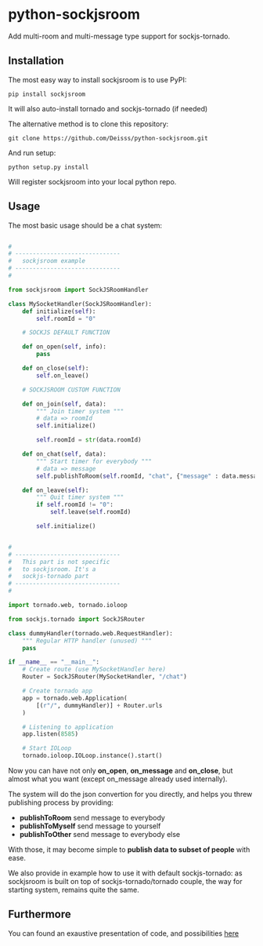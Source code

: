python-sockjsroom
=================

Add multi-room and multi-message type support for sockjs-tornado.


Installation
------------

The most easy way to install sockjsroom is to use PyPI:
```
pip install sockjsroom
```
It will also auto-install tornado and sockjs-tornado (if needed)

The alternative method is to clone this repository:
```
git clone https://github.com/Deisss/python-sockjsroom.git
```
And run setup:
```
python setup.py install
```

Will register sockjsroom into your local python repo.


Usage
-----

The most basic usage should be a chat system:

```python

#
# ------------------------------
#   sockjsroom example
# ------------------------------
#

from sockjsroom import SockJSRoomHandler

class MySocketHandler(SockJSRoomHandler):
    def initialize(self):
        self.roomId = "0"

    # SOCKJS DEFAULT FUNCTION

    def on_open(self, info):
        pass

    def on_close(self):
        self.on_leave()

    # SOCKJSROOM CUSTOM FUNCTION

    def on_join(self, data):
        """ Join timer system """
        # data => roomId
        self.initialize()

        self.roomId = str(data.roomId)

    def on_chat(self, data):
        """ Start timer for everybody """
        # data => message
        self.publishToRoom(self.roomId, "chat", {"message" : data.message})

    def on_leave(self):
        """ Quit timer system """
        if self.roomId != "0":
            self.leave(self.roomId)

        self.initialize()


#
# ------------------------------
#   This part is not specific
#   to sockjsroom. It's a
#   sockjs-tornado part
# ------------------------------
#

import tornado.web, tornado.ioloop

from sockjs.tornado import SockJSRouter

class dummyHandler(tornado.web.RequestHandler):
    """ Regular HTTP handler (unused) """
    pass

if __name__ == "__main__":
    # Create route (use MySocketHandler here)
    Router = SockJSRouter(MySocketHandler, "/chat")

    # Create tornado app
    app = tornado.web.Application(
        [(r"/", dummyHandler)] + Router.urls
    )

    # Listening to application
    app.listen(8585)

    # Start IOLoop
    tornado.ioloop.IOLoop.instance().start()
```
Now you can have not only **on_open**, **on_message** and **on_close**, 
but almost what you want (except on_message already used internally).

The system will do the json convertion for you directly, and helps you
threw publishing process by providing:

  * **publishToRoom** send message to everybody
  * **publishToMyself** send message to yourself
  * **publishToOther** send message to everybody else

With those, it may become simple to __publish data to subset of people__ with ease.

We also provide in example how to use it with default sockjs-tornado: as sockjsroom is built
on top of sockjs-tornado/tornado couple, the way for starting system, remains quite the same.


Furthermore
-----------

You can found an exaustive presentation of code, and possibilities [here](http://simplapi.wordpress.com/2013/09/22/sockjs-on-steroids/)
